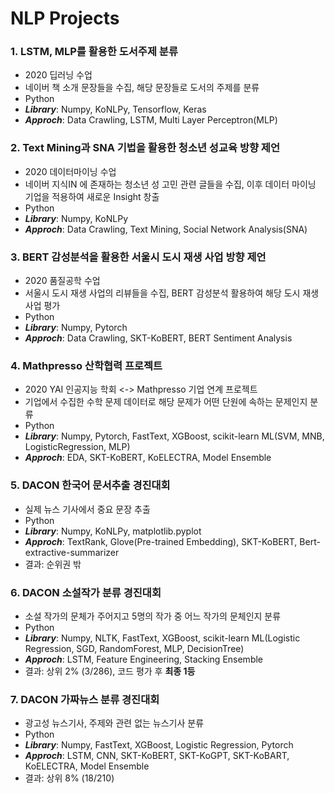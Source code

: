 # NLP Projects

### 1. LSTM, MLP를 활용한 도서주제 분류

- 2020 딥러닝 수업
- 네이버 책 소개 문장들을 수집, 해당 문장들로 도서의 주제를 분류
- Python 
- **_Library_**: Numpy, KoNLPy, Tensorflow, Keras
- **_Approch_**: Data Crawling, LSTM, Multi Layer Perceptron(MLP)


### 2. Text Mining과 SNA 기법을 활용한 청소년 성교육 방향 제언

- 2020 데이터마이닝 수업 
- 네이버 지식IN 에 존재하는 청소년 성 고민 관련 글들을 수집, 이후 데이터 마이닝 기업을 적용하여 새로운 Insight 창출
- Python
- **_Library_**: Numpy, KoNLPy
- **_Approch_**: Data Crawling, Text Mining, Social Network Analysis(SNA) <br>


### 3. BERT 감성분석을 활용한 서울시 도시 재생 사업 방향 제언

- 2020 품질공학 수업 
- 서울시 도시 재생 사업의 리뷰들을 수집, BERT 감성분석 활용하여 해당 도시 재생 사업 평가 
- Python
-  **_Library_**: Numpy, Pytorch
-  **_Approch_**: Data Crawling, SKT-KoBERT, BERT Sentiment Analysis <br>


### 4. Mathpresso 산학협력 프로젝트

- 2020 YAI 인공지능 학회 <-> Mathpresso 기업 연계 프로젝트 
- 기업에서 수집한 수학 문제 데이터로 해당 문제가 어떤 단원에 속하는 문제인지 분류 
- Python
- **_Library_**: Numpy, Pytorch, FastText, XGBoost, scikit-learn ML(SVM, MNB, LogisticRegression, MLP)
-  **_Approch_**: EDA, SKT-KoBERT, KoELECTRA, Model Ensemble


### 5. DACON 한국어 문서추출 경진대회 

- 실제 뉴스 기사에서 중요 문장 추출 
- Python
- **_Library_**: Numpy, KoNLPy, matplotlib.pyplot
-  **_Approch_**: TextRank, Glove(Pre-trained Embedding), SKT-KoBERT, Bert-extractive-summarizer
- 결과: 순위권 밖 

### 6. DACON 소설작가 분류 경진대회 

- 소설 작가의 문체가 주어지고 5명의 작가 중 어느 작가의 문체인지 분류  
- Python
- **_Library_**: Numpy, NLTK, FastText, XGBoost, scikit-learn ML(Logistic Regression, SGD, RandomForest, MLP, DecisionTree)
-  **_Approch_**: LSTM, Feature Engineering, Stacking Ensemble 
- 결과: 상위 2% (3/286), 코드 평가 후 **최종 1등**

### 7. DACON 가짜뉴스 분류 경진대회 

- 광고성 뉴스기사, 주제와 관련 없는 뉴스기사 분류 
- Python
- **_Library_**: Numpy, FastText, XGBoost, Logistic Regression, Pytorch
-  **_Approch_**: LSTM, CNN, SKT-KoBERT, SKT-KoGPT, SKT-KoBART, KoELECTRA, Model Ensemble
- 결과: 상위 8% (18/210)





